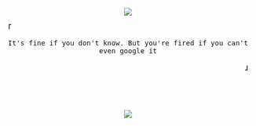 <p align="center">
<img src="http://readme-typing-svg.herokuapp.com/?size=30&color=ABE9B3&center=true&vCenter=true&lines=%3ELia-Marie" />
 </p>

<p align="left"><b><samp>「</samp></b></p>
<p align='center'>
<samp>
  It's fine if you don't know. But you're fired if you can't even google it<br>
  </samp>
</p>
<p align="right"><b><samp>」</samp></b></p>

<br>
<br>
<br>

<p align='center'>
<img src ="https://stats-gray.vercel.app/api?username=qt-haskell&show_icons=true&hide_border=true&count_private=true&include_all_commits=true&bg_color=00000000&text_color=D9E0EE&icon_color=ABE9B3&title_color=ABE9B3" /> <br>
</p>

